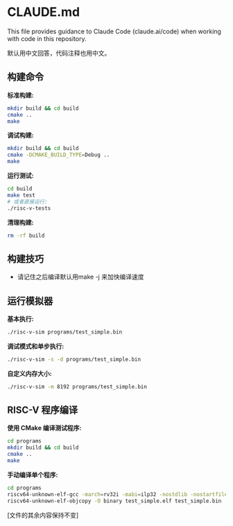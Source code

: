 # CLAUDE.md

This file provides guidance to Claude Code (claude.ai/code) when working with code in this repository.

默认用中文回答，代码注释也用中文。

## 构建命令

**标准构建:**
```bash
mkdir build && cd build
cmake ..
make
```

**调试构建:**
```bash
mkdir build && cd build
cmake -DCMAKE_BUILD_TYPE=Debug ..
make
```

**运行测试:**
```bash
cd build
make test
# 或者直接运行:
./risc-v-tests
```

**清理构建:**
```bash
rm -rf build
```

## 构建技巧

- 请记住之后编译默认用make -j 来加快编译速度

## 运行模拟器

**基本执行:**
```bash
./risc-v-sim programs/test_simple.bin
```

**调试模式和单步执行:**
```bash
./risc-v-sim -s -d programs/test_simple.bin
```

**自定义内存大小:**
```bash
./risc-v-sim -m 8192 programs/test_simple.bin
```

## RISC-V 程序编译

**使用 CMake 编译测试程序:**
```bash
cd programs
mkdir build && cd build
cmake ..
make
```

**手动编译单个程序:**
```bash
cd programs
riscv64-unknown-elf-gcc -march=rv32i -mabi=ilp32 -nostdlib -nostartfiles -static -Wl,-Ttext=0x1000 -o test_simple.elf test_simple.c
riscv64-unknown-elf-objcopy -O binary test_simple.elf test_simple.bin
```

[文件的其余内容保持不变]